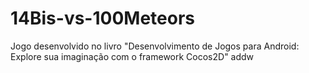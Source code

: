 # 14Bis-vs-100Meteors
Jogo desenvolvido no livro "Desenvolvimento de Jogos para Android: Explore sua imaginação com o framework Cocos2D"
addw
